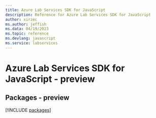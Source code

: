 ```yaml
---
title: Azure Lab Services SDK for JavaScript
description: Reference for Azure Lab Services SDK for JavaScript
author: xirzec
ms.author: jeffish
ms.data: 04/19/2023
ms.topic: reference
ms.devlang: javascript
ms.service: labservices
---
```

# Azure Lab Services SDK for JavaScript - preview
## Packages - preview
[!INCLUDE [packages](lab-services-index.md)]